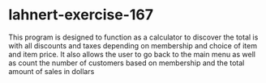 # lahnert-exercise-167
This program is designed to function as a calculator to discover the total  is with all discounts and taxes depending on membership and choice of item and item price. It also allows the user to go back to the main menu as well as count the number of customers based on membership and the total amount of sales in dollars
